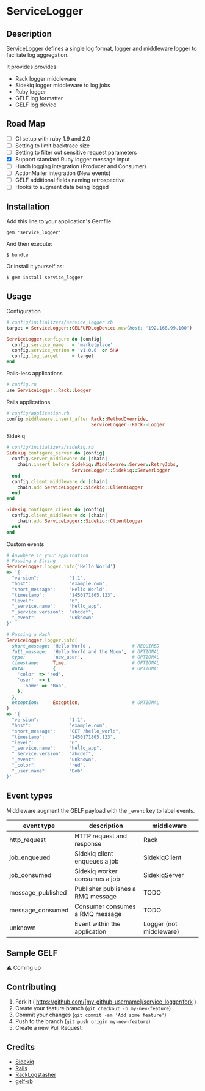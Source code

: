 # ServiceLogger

## Description
ServiceLogger defines a single log format, logger and middleware logger
to faciliate log aggregation.

It provides provides:
- Rack logger middleware
- Sidekiq logger middleware to log jobs
- Ruby logger
- GELF log formatter
- GELF log device

## Road Map

- [ ] CI setup with ruby 1.9 and 2.0
- [ ] Setting to limit backtrace size
- [ ] Setting to filter out sensitive request parameters
- [x] Support standard Ruby logger message input
- [ ] Hutch logging integration (Producer and Consumer)
- [ ] ActionMailer integration (New events)
- [ ] GELF additional fields naming retrospective
- [ ] Hooks to augment data being logged

## Installation

Add this line to your application's Gemfile:

    gem 'service_logger'

And then execute:

    $ bundle

Or install it yourself as:

    $ gem install service_logger

## Usage

Configuration
```ruby
# config/initializers/service_logger.rb
target = ServiceLogger::GELFUPDLogDevice.new(host: '192.168.99.100')

ServiceLogger.configure do |config|
  config.service_name   = 'marketplace'
  config.service_verion = 'v1.0.0' or SHA
  config.log_target     = target
end
```

Rails-less applications
```ruby
# config.ru
use ServiceLogger::Rack::Logger
```

Rails applications
```ruby
# config/application.rb
config.middleware.insert_after Rack::MethodOverride,
                               ServiceLogger::Rack::Logger
```

Sidekiq
```ruby
# config/initializers/sidekiq.rb
Sidekiq.configure_server do |config|
  config.server_middleware do |chain|
    chain.insert_before Sidekiq::Middleware::Server::RetryJobs,
                        ServiceLogger::Sidekiq::ServerLogger
  end
  config.client_middleware do |chain|
    chain.add ServiceLogger::Sidekiq::ClientLogger
  end
end

Sidekiq.configure_client do |config|
  config.client_middleware do |chain|
    chain.add ServiceLogger::Sidekiq::ClientLogger
  end
end
```

Custom events
```ruby
# Anywhere in your application
# Passing a String
ServiceLogger.logger.info('Hello World')
=> '{
  "version":           "1.1",
  "host":              "example.com",
  "short_message":     "Hello World",
  "timestamp":         "1450171805.123",
  "level":             "6",
  "_service.name":     "hello_app",
  "_service.version":  "abcdef",
  "_event":            "unknown"
}'

# Passing a Hash
ServiceLogger.logger.info(
  short_message: 'Hello World',               # REQUIRED
  full_message:  'Hello World and the Moon',  # OPTIONAL
  type:          'new_user',                  # OPTIONAL
  timestamp:     Time,                        # OPTIONAL
  data:          {                            # OPTIONAL
    'color' => 'red',
    'user'  => {
      'name' => 'Bob',
    },
  },
  exception:     Exception,                   # OPTIONAL
)
=> '{
  "version":           "1.1",
  "host":              "example.com",
  "short_message":     "GET /hello_world",
  "timestamp":         "1450171805.123",
  "level":             "6",
  "_service.name":     "hello_app",
  "_service.version":  "abcdef",
  "_event":            "unknown",
  "_color":            "red",
  "_user.name":        "Bob"
}'
```

## Event types
Middleware augment the GELF payload with the `_event` key to label events.

| event type        | description                       | middleware              |
|-------------------|-----------------------------------|-------------------------|
| http_request      | HTTP request and response         | Rack                    |
| job_enqueued      | Sidekiq client enqueues a job     | SidekiqClient           |
| job_consumed      | Sidekiq worker consumes a job     | SidekiqServer           |
| message_published | Publisher publishes a RMQ message | TODO                    |
| message_consumed  | Consumer consumes a RMQ message   | TODO                    |
| unknown           | Event within the application      | Logger (not middleware) |

## Sample GELF

:warning: Coming up

## Contributing

1. Fork it ( https://github.com/[my-github-username]/service_logger/fork )
2. Create your feature branch (`git checkout -b my-new-feature`)
3. Commit your changes (`git commit -am 'Add some feature'`)
4. Push to the branch (`git push origin my-new-feature`)
5. Create a new Pull Request

## Credits
- [Sidekiq](https://github.com/mperham/sidekiq)
- [Rails](https://github.com/rails/rails)
- [RackLogstasher](https://github.com/alphagov/rack-logstasher)
- [gelf-rb](https://github.com/Graylog2/gelf-rb)
